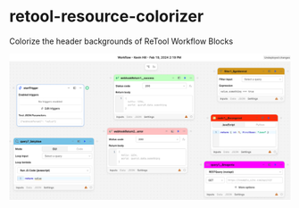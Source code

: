 # retool-resource-colorizer
Colorize the header backgrounds of ReTool Workflow Blocks

![Screenshot of resource blocks with custom colors](https://github.com/khill-fbmc/retool-resource-colorizer/blob/main/screenshot.png?raw=true)
